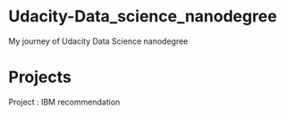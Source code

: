 # Udacity-Data_science_nanodegree
My journey of Udacity Data Science nanodegree


# Projects
Project : IBM recommendation
